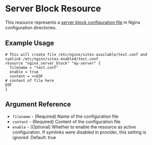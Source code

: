 # Server Block Resource

This resource represents a [server block configuration file](https://www.nginx.com/resources/wiki/start/topics/examples/server_blocks/) in Nginx configuration directories.

## Example Usage

```hcl
# This will create file /etc/nginx/sites-available/test.conf and symlink /etc/nginx/sites-enabled/test.conf
resource "nginx_server_block" "my-server" {
  filename = "test.conf"
  enable = true
  content = <<EOF
# content of file here
EOF
}
```

## Argument Reference

* `filename` - (Required) Name of the configuration file
* `content` - (Required) Content of the configuration file
* `enable` - (Optional) Whether to enable the resource as active configuration. If symlinks were disabled in provider, this setting is ignored. Default: true
